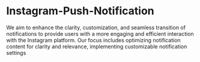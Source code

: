 # Instagram-Push-Notification
We aim to enhance the clarity, customization, and seamless transition of notifications to provide users with a more engaging and efficient interaction with the Instagram platform. Our focus includes optimizing notification content for clarity and relevance, implementing customizable notification settings
